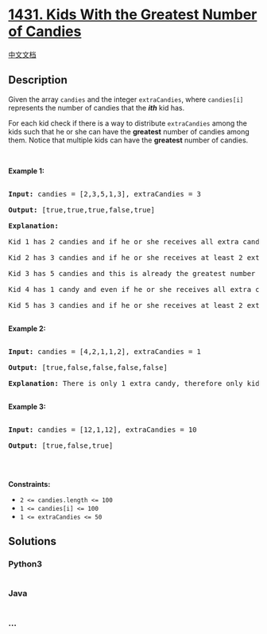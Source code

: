 # [1431. Kids With the Greatest Number of Candies](https://leetcode.com/problems/kids-with-the-greatest-number-of-candies)

[中文文档](/solution/1400-1499/1431.Kids%20With%20the%20Greatest%20Number%20of%20Candies/README.md)

## Description

<p>Given the array <code>candies</code> and the integer <code>extraCandies</code>, where <code>candies[i]</code> represents the number of candies that the <strong><em>ith</em></strong> kid has.</p>



<p>For each kid check if there is a way to distribute <code>extraCandies</code> among the kids such that he or she can have the <strong>greatest</strong> number of candies among them.&nbsp;Notice that multiple kids can have the <strong>greatest</strong> number of candies.</p>



<p>&nbsp;</p>

<p><strong>Example 1:</strong></p>



<pre>

<strong>Input:</strong> candies = [2,3,5,1,3], extraCandies = 3

<strong>Output:</strong> [true,true,true,false,true] 

<strong>Explanation:</strong> 

Kid 1 has 2 candies and if he or she receives all extra candies (3) will have 5 candies --- the greatest number of candies among the kids. 

Kid 2 has 3 candies and if he or she receives at least 2 extra candies will have the greatest number of candies among the kids. 

Kid 3 has 5 candies and this is already the greatest number of candies among the kids. 

Kid 4 has 1 candy and even if he or she receives all extra candies will only have 4 candies. 

Kid 5 has 3 candies and if he or she receives at least 2 extra candies will have the greatest number of candies among the kids. 

</pre>



<p><strong>Example 2:</strong></p>



<pre>

<strong>Input:</strong> candies = [4,2,1,1,2], extraCandies = 1

<strong>Output:</strong> [true,false,false,false,false] 

<strong>Explanation:</strong> There is only 1 extra candy, therefore only kid 1 will have the greatest number of candies among the kids regardless of who takes the extra candy.

</pre>



<p><strong>Example 3:</strong></p>



<pre>

<strong>Input:</strong> candies = [12,1,12], extraCandies = 10

<strong>Output:</strong> [true,false,true]

</pre>



<p>&nbsp;</p>

<p><strong>Constraints:</strong></p>



<ul>
	<li><code>2 &lt;= candies.length &lt;= 100</code></li>
	<li><code>1 &lt;= candies[i] &lt;= 100</code></li>
	<li><code>1 &lt;= extraCandies &lt;= 50</code></li>
</ul>

## Solutions

<!-- tabs:start -->

### **Python3**

```python

```

### **Java**

```java

```

### **...**

```

```

<!-- tabs:end -->
